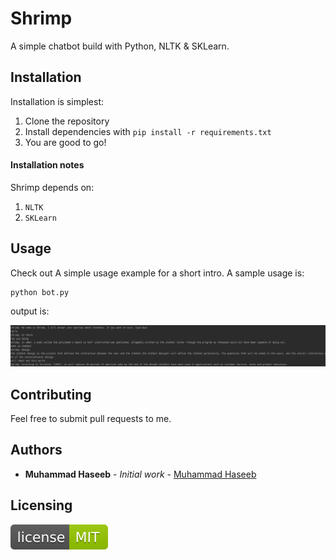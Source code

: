 # Shrimp
A simple chatbot build with Python, NLTK & SKLearn.

## Installation

Installation is simplest:

1. Clone the repository
2. Install dependencies with `pip install -r requirements.txt`
3. You are good to go!    

#### Installation notes

Shrimp depends on:
 1. `NLTK`
 2. `SKLearn`

## Usage

Check out A simple usage example for a short intro. A sample usage is:

```
python bot.py
```

output is:

![output](output.png)

## Contributing

Feel free to submit pull requests to me.

## Authors

* **Muhammad Haseeb** - *Initial work* - [Muhammad Haseeb](https://github.com/iam-mhaseeb)

## Licensing

![MITLicense](licence.svg)
